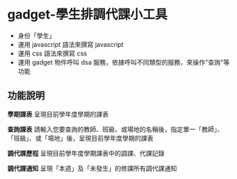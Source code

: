 ﻿gadget-學生排調代課小工具
==========================

* 身份「學生」
* 運用 javascript 語法來撰寫 javascript
* 運用 css 語法來撰寫 css
* 運用 gadget 物件呼叫 dsa 服務，依據呼叫不同類型的服務，來操作"查詢"等功能

功能說明
-------
**學期課表**
呈現目前學年度學期的課表

**查詢課表**
請輸入您要查詢的教師、班級、或場地的名稱後，指定單一「教師」、「班級」、或「場地」後，呈現目前學年度學期的課表

**調代課歷程**
呈現目前學年度學期課表中的調課、代課記錄

**調代課通知**
呈現「本週」及「未發生」的修課所有調代課通知